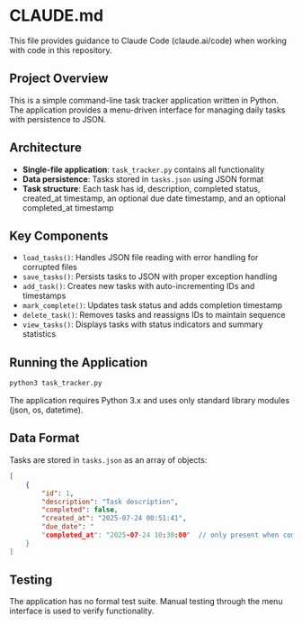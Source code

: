 # CLAUDE.md

This file provides guidance to Claude Code (claude.ai/code) when working with code in this repository.

## Project Overview

This is a simple command-line task tracker application written in Python. The application provides a menu-driven interface for managing daily tasks with persistence to JSON.

## Architecture

- **Single-file application**: `task_tracker.py` contains all functionality
- **Data persistence**: Tasks stored in `tasks.json` using JSON format
- **Task structure**: Each task has id, description, completed status, created_at timestamp, an optional due date timestamp, and an optional completed_at timestamp

## Key Components

- `load_tasks()`: Handles JSON file reading with error handling for corrupted files
- `save_tasks()`: Persists tasks to JSON with proper exception handling
- `add_task()`: Creates new tasks with auto-incrementing IDs and timestamps
- `mark_complete()`: Updates task status and adds completion timestamp
- `delete_task()`: Removes tasks and reassigns IDs to maintain sequence
- `view_tasks()`: Displays tasks with status indicators and summary statistics

## Running the Application

```bash
python3 task_tracker.py
```

The application requires Python 3.x and uses only standard library modules (json, os, datetime).

## Data Format

Tasks are stored in `tasks.json` as an array of objects:
```json
[
    {
        "id": 1,
        "description": "Task description",
        "completed": false,
        "created_at": "2025-07-24 00:51:41",
        "due_date": "
        "completed_at": "2025-07-24 10:30:00"  // only present when completed
    }
]
```

## Testing

The application has no formal test suite. Manual testing through the menu interface is used to verify functionality.